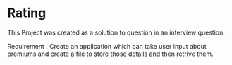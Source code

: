 # Rating

This Project was created as a solution to question in an interview question.

Requirement : Create an application which can take user input about premiums and create a file to store those details and then retrive them.
